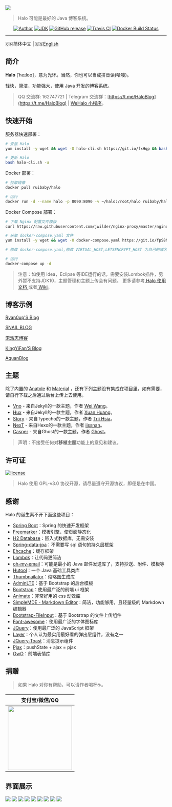 ![](https://i.loli.net/2018/12/21/5c1cd34849751.png)

> Halo 可能是最好的 Java 博客系统。

<p align="center">
<a href="https://ryanc.cc"><img alt="Author" src="https://img.shields.io/badge/author-ruibaby-red.svg?style=flat-square"/></a>
<a href="#"><img alt="JDK" src="https://img.shields.io/badge/JDK-1.8-yellow.svg?style=flat-square"/></a>
<a href="https://github.com/ruibaby/halo/releases"><img alt="GitHub release" src="https://img.shields.io/github/release/ruibaby/halo.svg?style=flat-square"/></a>
<a href="https://travis-ci.org/ruibaby/halo"><img alt="Travis CI" src="https://img.shields.io/travis/ruibaby/halo.svg?style=flat-square"/></a>
<a href="https://hub.docker.com/r/ruibaby/halo/"><img alt="Docker Build Status" src="https://img.shields.io/docker/build/ruibaby/halo.svg?style=flat-square"/></a>
</p>

------------------------------
🇨🇳简体中文 | 🇺🇸[English](./docs/README-en-US.md)

## 简介

**Halo** [ˈheɪloʊ]，意为光环。当然，你也可以当成拼音读(哈喽)。

轻快，简洁，功能强大，使用 Java 开发的博客系统。

> QQ 交流群: 162747721 | Telegram 交流群：[https://t.me/HaloBlog](https://t.me/HaloBlog) | [WeHalo 小程序](https://github.com/aquanlerou/WeHalo)。

## 快速开始

服务器快速部署：

```bash
# 安装 Halo
yum install -y wget && wget -O halo-cli.sh https://git.io/fxHqp && bash halo-cli.sh -i

# 更新 Halo
bash halo-cli.sh -u
```

Docker 部署：
```bash
# 拉取镜像
docker pull ruibaby/halo

# 运行
docker run -d --name halo -p 8090:8090 -v ~/halo:/root/halo ruibaby/halo
```

Docker Compose 部署：
```bash
# 下载 Nginx 配置文件模板
curl https://raw.githubusercontent.com/jwilder/nginx-proxy/master/nginx.tmpl > /etc/nginx/nginx.tmpl

# 获取 docker-compose.yaml 文件
yum install -y wget && wget -O docker-compose.yaml https://git.io/fpS8N

# 修改 docker-compose.yaml,修改 VIRTUAL_HOST,LETSENCRYPT_HOST 为自己的域名,修改 LETSENCRYPT_I@RYANC.CC 为自己的邮箱。

# 运行
docker-compose up -d
```

> 注意：如使用 Idea，Eclipse 等IDE运行的话，需要安装Lombok插件，另外暂不支持JDK10，主题管理和主题上传会有问题。
> 更多请参考[ Halo 使用文档 ](https://halo-doc.ryanc.cc/installation/)或者[ Wiki](https://github.com/ruibaby/halo/wiki)。

## 博客示例

[Ryan0up'S Blog](https://ryanc.cc)

[SNAIL BLOG](https://slogc.cc)

[宋浩志博客](http://songhaozhi.com)

[KingYiFan'S Blog](https://blog.cnbuilder.cn)

[AquanBlog](https://blog.eunji.cn/)

## 主题

除了内置的 [Anatole](https://github.com/hi-caicai/farbox-theme-Anatole) 和 [Material](https://github.com/viosey/hexo-theme-material) ，还有下列主题没有集成在项目里，如有需要，请自行下载之后通过后台上传上去使用。

- [Vno](https://github.com/ruibaby/vno-halo) - 来自Jekyll的一款主题，作者 [Wei Wang](https://onevcat.com/)。
- [Hux](https://github.com/ruibaby/hux-halo) - 来自Jekyll的一款主题，作者 [Xuan Huang](https://huangxuan.me/)。
- [Story](https://github.com/ruibaby/story-halo) - 来自Typecho的一款主题，作者 [Trii Hsia](https://yumoe.com/)。
- [NexT](https://github.com/ruibaby/next-halo) - 来自Hexo的一款主题，作者 [iissnan](https://notes.iissnan.com/)。
- [Casper](https://github.com/ruibaby/casper-halo) - 来自Ghost的一款主题，作者 [Ghost](https://github.com/TryGhost)。

> 声明：不接受任何对**移植主题**功能上的意见和建议。

## 许可证

[![license](https://img.shields.io/github/license/ruibaby/halo.svg?style=flat-square)](https://github.com/ruibaby/halo/blob/master/LICENSE)

> Halo 使用 GPL-v3.0 协议开源，请尽量遵守开源协议，即便是在中国。

## 感谢

Halo 的诞生离不开下面这些项目：

- [Spring Boot](https://github.com/spring-projects/spring-boot)：Spring 的快速开发框架
- [Freemarker](https://freemarker.apache.org/)：模板引擎，使页面静态化
- [H2 Database](https://github.com/h2database/h2database)：嵌入式数据库，无需安装
- [Spring-data-jpa](https://github.com/spring-projects/spring-data-jpa.git)：不需要写 sql 语句的持久层框架
- [Ehcache](http://www.ehcache.org/)：缓存框架
- [Lombok](https://www.projectlombok.org/)：让代码更简洁
- [oh-my-email](https://github.com/biezhi/oh-my-email)：可能是最小的 Java 邮件发送库了，支持抄送、附件、模板等
- [Hutool](https://github.com/looly/hutool)：一个 Java 基础工具类库
- [Thumbnailator](https://github.com/coobird/thumbnailator)：缩略图生成库
- [AdminLTE](https://github.com/almasaeed2010/AdminLTE)：基于 Bootstrap 的后台模板
- [Bootstrap](https://github.com/twbs/bootstrap.git)：使用最广泛的前端 ui 框架
- [Animate](https://github.com/daneden/animate.css.git)：非常好用的 css 动效库
- [SimpleMDE - Markdown Editor](https://github.com/sparksuite/simplemde-markdown-editor)：简洁，功能够用，且轻量级的 Markdown 编辑器
- [Bootstrap-FileInput](https://github.com/kartik-v/bootstrap-fileinput.git)：基于 Bootstrap 的文件上传组件
- [Font-awesome](https://github.com/FortAwesome/Font-Awesome.git)：使用最广泛的字体图标库
- [JQuery](https://github.com/jquery/jquery.git)：使用最广泛的 JavaScript 框架
- [Layer](https://github.com/sentsin/layer.git)：个人认为最实用最好看的弹出层组件，没有之一
- [JQuery-Toast](https://github.com/kamranahmedse/jquery-toast-plugin)：消息提示组件
- [Pjax](https://github.com/defunkt/jquery-pjax.git)：pushState + ajax = pjax
- [OwO](https://github.com/DIYgod/OwO)：前端表情库

## 捐赠

> 如果 Halo 对你有帮助，可以请作者喝杯☕️。

| 支付宝/微信/QQ  |
| :------------: |
| <img src="https://i.loli.net/2018/12/23/5c1f68ce9b884.png" width="200"/>  |

## 界面展示

![](https://i.loli.net/2018/12/16/5c15b6edb9a49.png)
![](https://i.loli.net/2018/12/16/5c15b6ee08333.png)
![](https://i.loli.net/2018/12/16/5c15b6ec853af.png)
![](https://i.loli.net/2018/12/16/5c15b6ec50238.png)
![](https://i.loli.net/2018/12/16/5c15b6ed4057a.png)
![](https://i.loli.net/2018/12/16/5c15b6eb01f2d.png)
![](https://i.loli.net/2018/12/16/5c15b6eb98898.png)
![](https://i.loli.net/2018/12/16/5c15b6eb3b506.png)
![](https://i.loli.net/2018/12/16/5c15b6ebf29fd.png)
